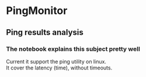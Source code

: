 # PingMonitor  
## Ping results analysis

### The notebook explains this subject pretty well  

Current it support the ping utility on linux.  
It cover the latency (time), without timeouts.

